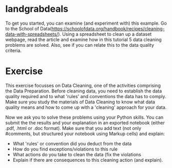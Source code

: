 # landgrabdeals
To get you started, you can examine (and experiment with) this example. Go to the School of Data(https://schoolofdata.org/handbook/recipes/cleaning-data-with-spreadsheets/). 
Using a spreadsheet to clean up a dataset webpage, read the article and examine how in this tutorial 5 data cleaning problems are solved. Also, see if you can relate this to the data quality criteria.

# Exercise
This exercise focusses on Data Cleaning, one of the activities comprising the Data Preparation. Before cleaning data, you need to establish the data quality required and to what 'rules' and conventions the data has to comply. Make sure you study the materials of Data Cleaning to know what data quality means and how to come up with a 'cleaning' approach for your data.

Now we ask you to solve these problems using your Python skills. You can submit the the results and your explanation in an exported notebook (either .pdf, .html or .doc format). Make sure that you add text (not only #comments, but structured your notebook using Markup cells) and explain:
- What 'rules' or convention did you deduct from the data
- How do you find exceptions/violations to this rule
- What actions do you take to clean the data (fix the violations
- Explain if there are consequences to this cleaning action (and explain).
